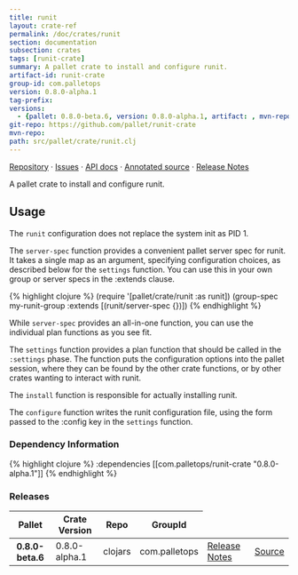 ```yaml
---
title: runit
layout: crate-ref
permalink: /doc/crates/runit
section: documentation
subsection: crates
tags: [runit-crate]
summary: A pallet crate to install and configure runit.
artifact-id: runit-crate
group-id: com.palletops
version: 0.8.0-alpha.1
tag-prefix: 
versions:
  - {pallet: 0.8.0-beta.6, version: 0.8.0-alpha.1, artifact: , mvn-repo: , group-id: com.palletops, artifact-id: runit-crate, source-path: src/pallet/crate/runit.clj}
git-repo: https://github.com/pallet/runit-crate
mvn-repo: 
path: src/pallet/crate/runit.clj
---
```


[Repository](https://github.com/pallet/runit-crate) &#xb7;
[Issues](https://github.com/pallet/runit-crate/issues) &#xb7;
[API docs](http://palletops.com/runit-crate/0.8/api) &#xb7;
[Annotated source](http://palletops.com/runit-crate/0.8/annotated/uberdoc.html) &#xb7;
[Release Notes](https://github.com/pallet/runit-crate/blob/develop/ReleaseNotes.md)

A pallet crate to install and configure runit.

## Usage

The `runit` configuration does not replace the system init as PID 1.

The `server-spec` function provides a convenient pallet server spec for
runit.  It takes a single map as an argument, specifying configuration
choices, as described below for the `settings` function.  You can use this
in your own group or server specs in the :extends clause.

{% highlight clojure %}
(require '[pallet/crate/runit :as runit])
(group-spec my-runit-group
  :extends [(runit/server-spec {})])
{% endhighlight %}

While `server-spec` provides an all-in-one function, you can use the individual
plan functions as you see fit.

The `settings` function provides a plan function that should be called in the
`:settings` phase.  The function puts the configuration options into the pallet
session, where they can be found by the other crate functions, or by other
crates wanting to interact with runit.

The `install` function is responsible for actually installing runit.

The `configure` function writes the runit configuration file, using the form
passed to the :config key in the `settings` function.


### Dependency Information

{% highlight clojure %}
:dependencies [[com.palletops/runit-crate "0.8.0-alpha.1"]]
{% endhighlight %}

### Releases

<table>
<thead>
  <tr><th>Pallet</th><th>Crate Version</th><th>Repo</th><th>GroupId</th></tr>
</thead>
<tbody>
  <tr>
    <th>0.8.0-beta.6</th>
    <td>0.8.0-alpha.1</td>
    <td>clojars</td>
    <td>com.palletops</td>
    <td><a href='https://github.com/pallet/runit-crate/blob/0.8.0-alpha.1/ReleaseNotes.md'>Release Notes</a></td>
    <td><a href='https://github.com/pallet/runit-crate/blob/0.8.0-alpha.1/'>Source</a></td>
  </tr>
</tbody>
</table>
